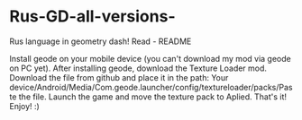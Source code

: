# Rus-GD-all-versions-
Rus language in geometry dash! Read - README

Install geode on your mobile device (you can't download my mod via geode on PC yet). After installing geode, download the Texture Loader mod. Download the file from github and place it in the path: Your device/Android/Media/Com.geode.launcher/config/textureloader/packs/Paste the file. Launch the game and move the texture pack to Aplied. That's it! Enjoy! :)
